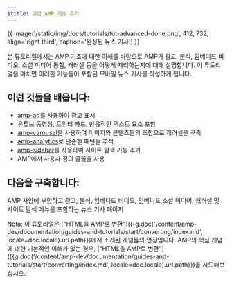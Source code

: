 ```yaml
---
$title: 고급 AMP 기능 추가
---
```


{{ image('/static/img/docs/tutorials/tut-advanced-done.png', 412, 732, align='right third', caption='완성된 뉴스 기사') }}


본 튜토리얼에서는 AMP 기초에 대한 이해를 바탕으로 AMP가 광고, 분석, 임베디드 비디오, 소셜 미디어 통합, 캐러셀 등을 어떻게 처리하는지에 대해 설명합니다. 이 튜토리얼을 마치면 이러한 기능들이 포함된 모바일 뉴스 기사를 작성하게 됩니다.

## 이런 것들을 배웁니다:

- [amp-ad](/ko/docs/reference/components/amp-ad.html)를 사용하여 광고 표시
- 유튜브 동영상, 트위터 카드, 반응적인 텍스트 요소 포함
- [amp-carousel](/ko/docs/reference/components/amp-carousel.html)을 사용하여 이미지와 콘텐츠들의 조합으로 캐러셀을 구축
- [amp-analytics](/ko/docs/reference/components/amp-analytics.html)로 단순한 패턴들 추적
- [amp-sidebar](/ko/docs/reference/components/amp-sidebar.html)를 사용하여 사이트 탐색 기능 추가
- AMP에서 사용자 정의 글꼴을 사용

## 다음을 구축합니다:

AMP 사양에 부합하고 광고, 분석, 임베디드 비디오, 임베디드 소셜 미디어, 캐러셀 및 사이트 탐색 메뉴를 포함하는 뉴스 기사 페이지

Nota: 이 튜토리얼은 ["HTML을 AMP로 변환"]({{g.doc('/content/amp-dev/documentation/guides-and-tutorials/start/converting/index.md', locale=doc.locale).url.path}})에서 소개된 개념들의 연장입니다. AMP의 핵심 개념에 대한 기본적인 이해가 없는 경우, ["HTML을 AMP로 변환"]({{g.doc('/content/amp-dev/documentation/guides-and-tutorials/start/converting/index.md', locale=doc.locale).url.path}})을 시도해보십시오.
